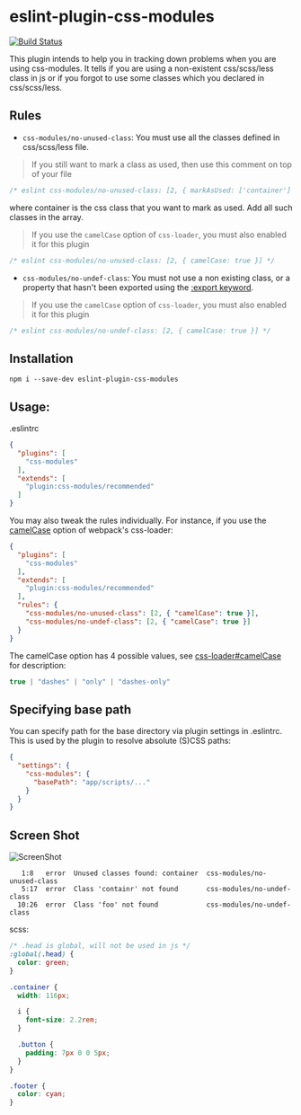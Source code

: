 # eslint-plugin-css-modules

[![Build Status](https://travis-ci.org/atfzl/eslint-plugin-css-modules.svg?branch=master)](https://travis-ci.org/atfzl/eslint-plugin-css-modules)

This plugin intends to help you in tracking down problems when you are using css-modules. It tells if you are using a non-existent css/scss/less class in js or if you forgot to use some classes which you declared in css/scss/less.

## Rules

* `css-modules/no-unused-class`: You must use all the classes defined in css/scss/less file.

>If you still want to mark a class as used, then use this comment on top of your file
```js
/* eslint css-modules/no-unused-class: [2, { markAsUsed: ['container'] }] */
```
where container is the css class that you want to mark as used.
Add all such classes in the array.

>If you use the `camelCase` option of `css-loader`, you must also enabled it for this plugin
```js
/* eslint css-modules/no-unused-class: [2, { camelCase: true }] */
```

* `css-modules/no-undef-class`: You must not use a non existing class, or a property that hasn't been exported using the [:export keyword](https://github.com/css-modules/icss#export).

>If you use the `camelCase` option of `css-loader`, you must also enabled it for this plugin
```js
/* eslint css-modules/no-undef-class: [2, { camelCase: true }] */
```

## Installation

```
npm i --save-dev eslint-plugin-css-modules
```

## Usage:

.eslintrc
```json
{
  "plugins": [
    "css-modules"
  ],
  "extends": [
    "plugin:css-modules/recommended"
  ]
}
```

You may also tweak the rules individually. For instance, if you use the [camelCase](https://github.com/webpack-contrib/css-loader#camelcase) option of webpack's css-loader:

```json
{
  "plugins": [
    "css-modules"
  ],
  "extends": [
    "plugin:css-modules/recommended"
  ],
  "rules": {
    "css-modules/no-unused-class": [2, { "camelCase": true }],
    "css-modules/no-undef-class": [2, { "camelCase": true }]
  }
}
```

The camelCase option has 4 possible values, see [css-loader#camelCase](https://github.com/webpack-contrib/css-loader#camelcase) for description:
```js
true | "dashes" | "only" | "dashes-only"
```

## Specifying base path

You can specify path for the base directory via plugin settings in .eslintrc. This is used by the plugin to resolve absolute (S)CSS paths:

```json
{
  "settings": {
    "css-modules": {
      "basePath": "app/scripts/..."
    }
  }
}
```

## Screen Shot

![ScreenShot](https://raw.githubusercontent.com/atfzl/eslint-plugin-css-modules/master/screenshots/screenshot3.png)

```
   1:8   error  Unused classes found: container  css-modules/no-unused-class
   5:17  error  Class 'containr' not found       css-modules/no-undef-class
  10:26  error  Class 'foo' not found            css-modules/no-undef-class
```

scss:

```scss
/* .head is global, will not be used in js */
:global(.head) {
  color: green;
}

.container {
  width: 116px;

  i {
    font-size: 2.2rem;
  }

  .button {
    padding: 7px 0 0 5px;
  }
}

.footer {
  color: cyan;
}
```
